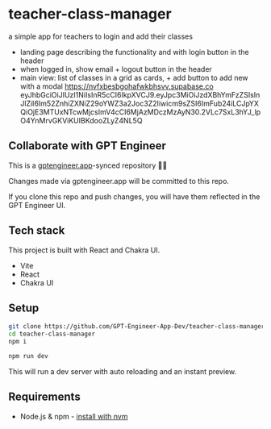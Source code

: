 # teacher-class-manager

a simple app for teachers to login and add their classes
- landing page describing the functionality and with login button in the header
- when logged in, show email + logout button in the header
- main view: list of classes in a grid as cards, + add button to add new with a modal
https://nvfxbesbgohafwkbhsvv.supabase.co
eyJhbGciOiJIUzI1NiIsInR5cCI6IkpXVCJ9.eyJpc3MiOiJzdXBhYmFzZSIsInJlZiI6Im52ZnhiZXNiZ29oYWZ3a2Joc3Z2Iiwicm9sZSI6ImFub24iLCJpYXQiOjE3MTUxNTcwMjcsImV4cCI6MjAzMDczMzAyN30.2VLc7SxL3hYJ_lpO4YnMrvGKViKUIBKdooZLyZ4NL5Q

## Collaborate with GPT Engineer

This is a [gptengineer.app](https://gptengineer.app)-synced repository 🌟🤖

Changes made via gptengineer.app will be committed to this repo.

If you clone this repo and push changes, you will have them reflected in the GPT Engineer UI.

## Tech stack

This project is built with React and Chakra UI.

- Vite
- React
- Chakra UI

## Setup

```sh
git clone https://github.com/GPT-Engineer-App-Dev/teacher-class-manager.git
cd teacher-class-manager
npm i
```

```sh
npm run dev
```

This will run a dev server with auto reloading and an instant preview.

## Requirements

- Node.js & npm - [install with nvm](https://github.com/nvm-sh/nvm#installing-and-updating)
